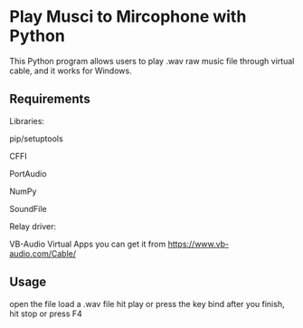 # Play Musci to Mircophone with Python

This Python program allows users to play .wav raw music file through virtual cable, and it works for Windows.

## Requirements
Libraries:

pip/setuptools

CFFI

PortAudio

NumPy

SoundFile 

Relay driver:

VB-Audio Virtual Apps  you can get it from https://www.vb-audio.com/Cable/

## Usage
open the file
load a .wav file
hit play or press the key bind
after you finish, hit stop or press F4


